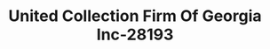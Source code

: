 ---
f_zip-code: 30504
f_state-code: GA
title: United Collection Firm Of Georgia Inc-28193
f_phone: 770-536-1343
f_city-only: Gainesville
f_address: 958 Mcever Road Extension Suite B6 Gainesville
f_location-unique-id: '28193'
slug: united-collection-firm-of-georgia-inc-28193
updated-on: '2024-05-30T13:46:58.046Z'
created-on: '2024-05-30T13:36:59.803Z'
published-on: '2024-05-30T13:54:32.469Z'
f_city-state: cms/city/gainesville-ga.md
f_company: cms/company/united-collection-firm-of-georgia-inc.md
f_state: cms/state/georgia.md
layout: '[payday-loan].html'
tags: payday-loan
---